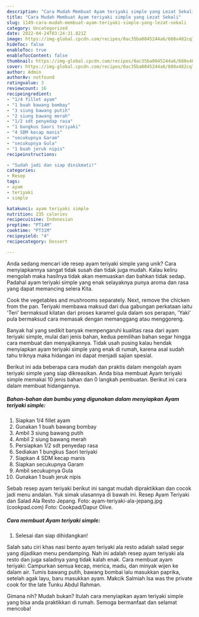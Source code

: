 ```yaml
---
description: "Cara Mudah Membuat Ayam teriyaki simple yang Lezat Sekali"
title: "Cara Mudah Membuat Ayam teriyaki simple yang Lezat Sekali"
slug: 1149-cara-mudah-membuat-ayam-teriyaki-simple-yang-lezat-sekali
category: Uncategorized
date: 2022-04-24T03:24:31.821Z
image: https://img-global.cpcdn.com/recipes/0ac35ba0045244a6/680x482cq70/ayam-teriyaki-simple-foto-resep-utama.jpg
hideToc: false
enableToc: true
enableTocContent: false
thumbnail: https://img-global.cpcdn.com/recipes/0ac35ba0045244a6/680x482cq70/ayam-teriyaki-simple-foto-resep-utama.jpg
cover: https://img-global.cpcdn.com/recipes/0ac35ba0045244a6/680x482cq70/ayam-teriyaki-simple-foto-resep-utama.jpg
author: Admin
authorAv: notfound
ratingvalue: 3
reviewcount: 16
recipeingredient:
- "1/4 fillet ayam"
- "1 buah bawang bombay"
- "3 siung bawang putih"
- "2 siung bawang merah"
- "1/2 sdt penyedap rasa"
- "1 bungkus Saori teriyaki"
- "4 SDM kecap manis"
- "secukupnya Garam"
- "secukupnya Gula"
- "1 buah jeruk nipis"
recipeinstructions:

- "Sudah jadi dan siap dinikmati!"
categories:
- Resep
tags:
- ayam
- teriyaki
- simple

katakunci: ayam teriyaki simple 
nutrition: 235 calories
recipecuisine: Indonesian
preptime: "PT14M"
cooktime: "PT31M"
recipeyield: "4"
recipecategory: Dessert

---
```





Anda sedang mencari ide resep ayam teriyaki simple yang unik? Cara menyiapkannya sangat tidak susah dan tidak juga mudah. Kalau keliru mengolah maka hasilnya tidak akan memuaskan dan bahkan tidak sedap. Padahal ayam teriyaki simple yang enak selayaknya punya aroma dan rasa yang dapat memancing selera Kita.





Cook the vegetables and mushrooms separately. Next, remove the chicken from the pan. Teriyaki membawa maksud dari dua gabungan perkataan iaitu &#39;Teri&#39; bermaksud kilatan dari proses karamel gula dalam sos perapan, &#39;Yaki&#39; pula bermaksud cara memasak dengan memanggang atau menggoreng.

Banyak hal yang sedikit banyak mempengaruhi kualitas rasa dari ayam teriyaki simple, mulai dari jenis bahan, kedua pemilihan bahan segar hingga cara membuat dan menyajikannya. Tidak usah pusing kalau hendak menyiapkan ayam teriyaki simple yang enak di rumah, karena asal sudah tahu triknya maka hidangan ini dapat menjadi sajian spesial.






Berikut ini ada beberapa cara mudah dan praktis dalam mengolah ayam teriyaki simple yang siap dikreasikan. Anda bisa membuat Ayam teriyaki simple memakai 10 jenis bahan dan 0 langkah pembuatan. Berikut ini cara dalam membuat hidangannya.

<!--inarticleads1-->

##### Bahan-bahan dan bumbu yang digunakan dalam menyiapkan Ayam teriyaki simple:

1. Siapkan 1/4 fillet ayam
1. Gunakan 1 buah bawang bombay
1. Ambil 3 siung bawang putih
1. Ambil 2 siung bawang merah
1. Persiapkan 1/2 sdt penyedap rasa
1. Sediakan 1 bungkus Saori teriyaki
1. Siapkan 4 SDM kecap manis
1. Siapkan secukupnya Garam
1. Ambil secukupnya Gula
1. Gunakan 1 buah jeruk nipis


Sebab resep ayam teriyaki berikut ini sangat mudah dipraktikkan dan cocok jadi menu andalan. Yuk simak ulasannya di bawah ini. Resep Ayam Teriyaki dan Salad Ala Resto Jepang. Foto: ayam-teriyaki-ala-jepang.jpg (cookpad.com) Foto: Cookpad/Dapur Olive. 

<!--inarticleads2-->

##### Cara membuat Ayam teriyaki simple:


1. Selesai dan siap dihidangkan!

Salah satu ciri khas nasi bento ayam teriyaki ala resto adalah salad segar yang dijadikan menu pendamping. Nah ini adalah resep ayam teriyaki ala resto dan juga saladnya yang tidak kalah enak. Cara membuat ayam teriyaki: Campurkan semua kecap, merica, madu, dan minyak wijen ke dalam air. Tumis bawang putih, bawang bombai lalu masukkan paprika, setelah agak layu, baru masukkan ayam. Makcik Salmiah Isa was the private cook for the late Tunku Abdul Rahman. 

Gimana nih? Mudah bukan? Itulah cara menyiapkan ayam teriyaki simple yang bisa anda praktikkan di rumah. Semoga bermanfaat dan selamat mencoba!
